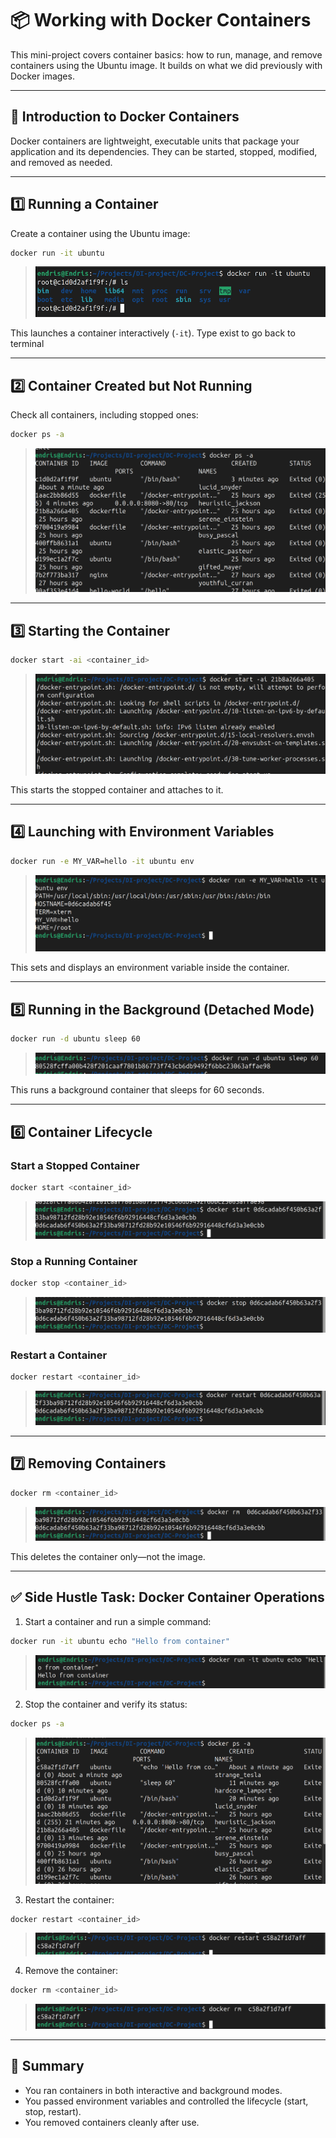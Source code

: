 # 📦 Working with Docker Containers

This mini-project covers container basics: how to run, manage, and remove containers using the Ubuntu image. It builds on what we did previously with Docker images.

---

## 🔹 Introduction to Docker Containers

Docker containers are lightweight, executable units that package your application and its dependencies. They can be started, stopped, modified, and removed as needed.

---

## 1️⃣ Running a Container

Create a container using the Ubuntu image:

```bash
docker run -it ubuntu
```

> ![Run Ubuntu Container](img/run-ubuntu-container.png)

This launches a container interactively (`-it`). Type exist to go back to terminal

---

## 2️⃣ Container Created but Not Running

Check all containers, including stopped ones:

```bash
docker ps -a
```

> ![Container Created](img/container-created.png)

---

## 3️⃣ Starting the Container

```bash
docker start -ai <container_id>
```

> ![Start Container](img/start-container.png)

This starts the stopped container and attaches to it.

---

## 4️⃣ Launching with Environment Variables

```bash
docker run -e MY_VAR=hello -it ubuntu env
```

> ![Env Variable](img/run-env-variable.png)

This sets and displays an environment variable inside the container.

---

## 5️⃣ Running in the Background (Detached Mode)

```bash
docker run -d ubuntu sleep 60
```

> ![Detached Run](img/detached-run.png)

This runs a background container that sleeps for 60 seconds.

---

## 6️⃣ Container Lifecycle

### Start a Stopped Container

```bash
docker start <container_id>
```

> ![Start Again](img/continer-start-again.png)

### Stop a Running Container

```bash
docker stop <container_id>
```

> ![Stop Container](img/container-stopped.png)

### Restart a Container

```bash
docker restart <container_id>
```

> ![Restart Container](img/container-restart.png)

---

## 7️⃣ Removing Containers

```bash
docker rm <container_id>
```

> ![Remove Container](img/container-removed.png)

This deletes the container only—not the image.

---

## ✅ Side Hustle Task: Docker Container Operations

1. Start a container and run a simple command:

```bash
docker run -it ubuntu echo "Hello from container"
```

> ![Simple Echo](img/1.png)

2. Stop the container and verify its status:

```bash
docker ps -a
```

> ![Verify Stop](img/2.png)

3. Restart the container:

```bash
docker restart <container_id>
```

> ![Restart](img/3.png)

4. Remove the container:

```bash
docker rm <container_id>
```

> ![Removed](img/4.png)

---

## 📝 Summary

* You ran containers in both interactive and background modes.
* You passed environment variables and controlled the lifecycle (start, stop, restart).
* You removed containers cleanly after use.
